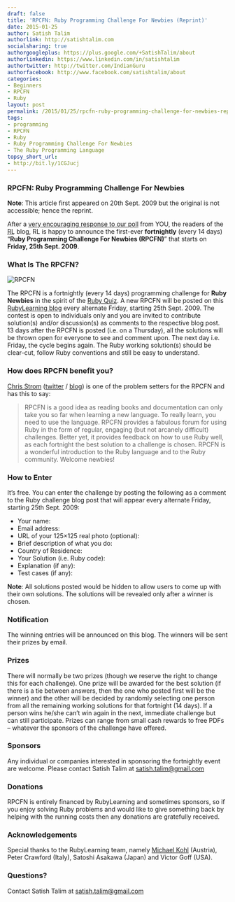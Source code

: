 ```yaml
---
draft: false
title: 'RPCFN: Ruby Programming Challenge For Newbies (Reprint)'
date: 2015-01-25
author: Satish Talim
authorlink: http://satishtalim.com
socialsharing: true
authorgoogleplus: https://plus.google.com/+SatishTalim/about
authorlinkedin: https://www.linkedin.com/in/satishtalim
authortwitter: http://twitter.com/IndianGuru
authorfacebook: http://www.facebook.com/satishtalim/about
categories:
- Beginners
- RPCFN
- Ruby
layout: post
permalink: /2015/01/25/rpcfn-ruby-programming-challenge-for-newbies-reprint/
tags:
- programming
- RPCFN
- Ruby
- Ruby Programming Challenge For Newbies
- The Ruby Programming Language
topsy_short_url:
- http://bit.ly/1CGJucj
---
```


<div>
  <h3>
    RPCFN: Ruby Programming Challenge For Newbies
  </h3>
  
  <p>
    <b>Note</b>: This article first appeared on 20th Sept. 2009 but the original is not accessible; hence the reprint.
  </p>
  
  <p class="update">
    After a <a href="http://rubylearning.com/blog/2015/01/13/poll-ruby-problems-for-beginners-and-prizes-reprint/">very encouraging response to our poll</a> from YOU, the readers of the <abbr title="RubyLearning">RL</abbr> blog, RL is happy to announce the first-ever <b>fortnightly</b> (every 14 days) &#8220;<strong>Ruby Programming Challenge For Newbies (RPCFN)</strong>&#8221; that starts on <b>Friday, 25th Sept. 2009</b>.
  </p>
  
  <h3>
    What Is The RPCFN?
  </h3>
  
  <p>
    <img class="alignright" src='http://rubylearning.com/images/rubypc.jpg' style="border: 0px none ;" alt="RPCFN" title="Ruby Programming Challenge For Newbies" />
  </p>
  
  <p>
    The RPCFN is a fortnightly (every 14 days) programming challenge for <strong>Ruby Newbies</strong> in the spirit of the <a href="http://rubyquiz.com/">Ruby Quiz</a>. A new RPCFN will be posted on this <a href="http://rubylearning.com/blog/">RubyLearning blog</a> every alternate Friday, starting 25th Sept. 2009. The contest is open to individuals only and you are invited to contribute solution(s) and/or discussion(s) as comments to the respective blog post. 13 days after the RPCFN is posted (i.e. on a Thursday), all the solutions will be thrown open for everyone to see and comment upon. The next day i.e. Friday, the cycle begins again. The Ruby working solution(s) should be clear-cut, follow Ruby conventions and still be easy to understand.
  </p>
  
  <h3>
    How does RPCFN benefit you?
  </h3>
  
  <p>
    <a href="http://rubylearning.com/blog/2009/07/15/chris-strom-how-do-i-learn-and-master-sinatra/">Chris Strom</a> (<a title="twitter" href="http://twitter.com/eee_c">twitter</a>&nbsp;/&nbsp;<a title="blog" href="http://japhr.blogspot.com">blog</a>) is one of the problem setters for the RPCFN and has this to say:
  </p>
  
  <blockquote>
    <p>
      RPCFN is a good idea as reading books and documentation can only take you so far when learning a new language. To really learn, you need to use the language. RPCFN provides a fabulous forum for using Ruby in the form of regular, engaging (but not arcanely difficult) challenges. Better yet, it provides feedback on how to use Ruby well, as each fortnight the best solution to a challenge is chosen. RPCFN is a wonderful introduction to the Ruby language and to the Ruby community. Welcome newbies!
    </p>
  </blockquote>
  
  <h3>
    How to Enter
  </h3>
  
  <p>
    It&#8217;s free. You can enter the challenge by posting the following as a comment to the Ruby challenge blog post that will appear every alternate Friday, starting 25th Sept. 2009:
  </p>
  
  <ul>
    <li>
      Your name:
    </li>
    <li>
      Email address:
    </li>
    <li>
      URL of your 125&#215;125 real photo (optional):
    </li>
    <li>
      Brief description of what you do:
    </li>
    <li>
      Country of Residence:
    </li>
    <li>
      Your Solution (i.e. Ruby code):
    </li>
    <li>
      Explanation (if any):
    </li>
    <li>
      Test cases (if any):
    </li>
  </ul>
  
  <p>
    <b>Note</b>: All solutions posted would be hidden to allow users to come up with their own solutions. The solutions will be revealed only after a winner is chosen.
  </p>
  
  <h3>
    Notification
  </h3>
  
  <p>
    The winning entries will be announced on this blog. The winners will be sent their prizes by email.
  </p>
  
  <h3>
    Prizes
  </h3>
  
  <p>
    There will normally be two prizes (though we reserve the right to change this for each challenge). One prize will be awarded for the best solution (if there is a tie between answers, then the one who posted first will be the winner) and the other will be decided by randomly selecting one person from all the remaining working solutions for that fortnight (14 days). If a person wins he/she can’t win again in the next, immediate challenge but can still participate. Prizes can range from small cash rewards to free PDFs &#8211; whatever the sponsors of the challenge have offered.
  </p>
  
  <h3>
    Sponsors
  </h3>
  
  <p>
    Any individual or companies interested in sponsoring the fortnightly event are welcome. Please contact Satish Talim at <a href="mailto:satish.talim@gmail.com">satish.talim@gmail.com</a>
  </p>
  
  <h3>
    Donations
  </h3>
  
  <p>
    RPCFN is entirely financed by RubyLearning and sometimes sponsors, so if you enjoy solving Ruby problems and would like to give something back by helping with the running costs then any donations are gratefully received.
  </p>
  
  <h3>
    Acknowledgements
  </h3>
  
  <p>
    Special thanks to the RubyLearning team, namely <a href="http://citizen428.net/">Michael Kohl</a> (Austria), Peter Crawford (Italy), Satoshi Asakawa (Japan) and Victor Goff (USA).
  </p>
  
  <h3>
    Questions?
  </h3>
  
  <p>
    Contact Satish Talim at <a href="mailto:satish.talim@gmail.com">satish.talim@gmail.com</a>
  </p>
</div>

